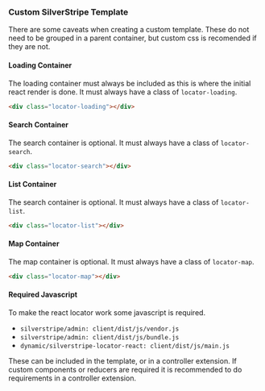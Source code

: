 ### Custom SilverStripe Template
There are some caveats when creating a custom template. These do not need to be grouped in a parent container, but custom css is recomended if they are not.

#### Loading Container
The loading container must always be included as this is where the initial react render is done. It must always have a class of `locator-loading`.
```html
<div class="locator-loading"></div>
```

#### Search Container
The search container is optional. It must always have a class of `locator-search`.
```html
<div class="locator-search"></div>
```

#### List Container
The search container is optional. It must always have a class of `locator-list`.
```html
<div class="locator-list"></div>
```

#### Map Container
The map container is optional. It must always have a class of `locator-map`.
```html
<div class="locator-map"></div>
```

#### Required Javascript
To make the react locator work some javascript is required.
 - `silverstripe/admin: client/dist/js/vendor.js`
 - `silverstripe/admin: client/dist/js/bundle.js`
 - `dynamic/silverstripe-locator-react: client/dist/js/main.js`

These can be included in the template, or in a controller extension. 
If custom components or reducers are required it is recommended to do requirements in a controller extension.
